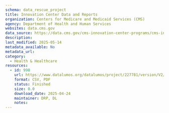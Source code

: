 ```yaml
---
schema: data_rescue_project 
title: Innovation Center Data and Reports
organization: Centers for Medicare and Medicaid Services (CMS)
agency: Department of Health and Human Services
websites: data.cms.gov
data_source: https://data.cms.gov/cms-innovation-center-programs/cms-innovation-models-overview/innovation-center-data-and-reports
description: 
last_modified: 2025-05-14
metadata_available: No
metadata_url: 
category:
  - Health & Healthcare 
resources:
  - id: 998
    url: https://www.datalumos.org/datalumos/project/227781/version/V2/view
    format: CSV, PDF
    status: Finished
    size: 0.0
    download_date: 2025-04-24
    maintainer: DRP, DL
    notes: 
---
```

